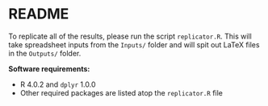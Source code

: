 # README

To replicate all of the results, please run the script `replicator.R`. This will take spreadsheet inputs from the `Inputs/` folder and will spit out LaTeX files in the `Outputs/` folder.

**Software requirements:** 

- R 4.0.2 and `dplyr` 1.0.0
- Other required packages are listed atop the `replicator.R` file
